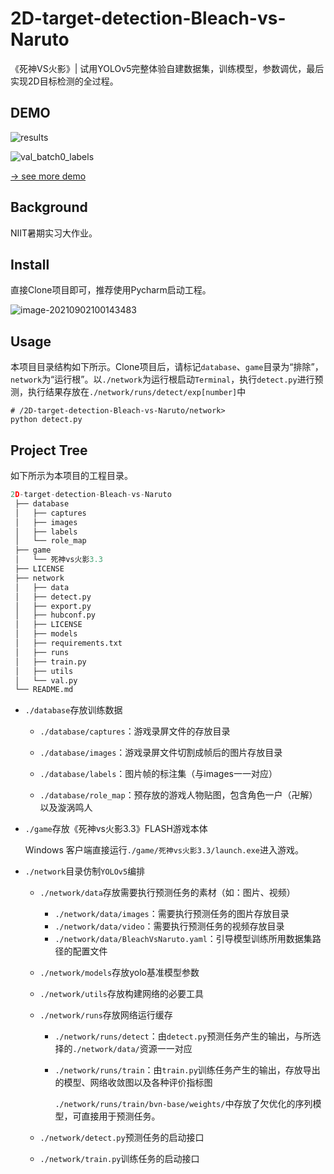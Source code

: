 # 2D-target-detection-Bleach-vs-Naruto
《死神VS火影》| 试用YOLOv5完整体验自建数据集，训练模型，参数调优，最后实现2D目标检测的全过程。

## DEMO

![results](https://i.loli.net/2021/09/02/xOJHVcTq8W7fgUQ.png)

![val_batch0_labels](https://i.loli.net/2021/09/02/Jlog7weRvmDTfhr.jpg)

[→ see more demo ](https://www.wolai.com/pHSh6Uuc9x1wwC2GSiLtyf?theme=light)

## Background

NIIT暑期实习大作业。

## Install

直接Clone项目即可，推荐使用Pycharm启动工程。

![image-20210902100143483](https://i.loli.net/2021/09/02/4wczdFmJ61BUpyb.png)

## Usage

本项目目录结构如下所示。Clone项目后，请标记`database`、`game`目录为“排除”，`network`为“运行根”。以`./network`为运行根启动`Terminal`，执行`detect.py`进行预测，执行结果存放在`./network/runs/detect/exp[number]`中

```shell
# /2D-target-detection-Bleach-vs-Naruto/network>
python detect.py
```

## Project Tree

如下所示为本项目的工程目录。

```python
2D-target-detection-Bleach-vs-Naruto
 ├── database
 │   ├── captures
 │   ├── images
 │   ├── labels
 │   └── role_map
 ├── game
 │   └── 死神vs火影3.3
 ├── LICENSE
 ├── network
 │   ├── data
 │   ├── detect.py
 │   ├── export.py
 │   ├── hubconf.py
 │   ├── LICENSE
 │   ├── models
 │   ├── requirements.txt
 │   ├── runs
 │   ├── train.py
 │   ├── utils
 │   └── val.py
 └── README.md
```

- `./database`存放训练数据

  - `./database/captures`：游戏录屏文件的存放目录
  - `./database/images`：游戏录屏文件切割成帧后的图片存放目录
  - `./database/labels`：图片帧的标注集（与images一一对应）

  - `./database/role_map`：预存放的游戏人物贴图，包含角色一户（卍解）以及漩涡鸣人

- `./game`存放《死神vs火影3.3》FLASH游戏本体

  Windows 客户端直接运行`./game/死神vs火影3.3/launch.exe`进入游戏。

- `./network`目录仿制`YOLOv5`编排

  - `./network/data`存放需要执行预测任务的素材（如：图片、视频）

    - `./network/data/images`：需要执行预测任务的图片存放目录
    - `./network/data/video`：需要执行预测任务的视频存放目录
    - `./network/data/BleachVsNaruto.yaml`：引导模型训练所用数据集路径的配置文件

  - `./network/models`存放yolo基准模型参数

  - `./network/utils`存放构建网络的必要工具

  - `./network/runs`存放网络运行缓存

    - `./network/runs/detect`：由`detect.py`预测任务产生的输出，与所选择的`./network/data/`资源一一对应

    - `./network/runs/train`：由`train.py`训练任务产生的输出，存放导出的模型、网络收敛图以及各种评价指标图

      `./network/runs/train/bvn-base/weights/`中存放了欠优化的序列模型，可直接用于预测任务。

  - `./network/detect.py`预测任务的启动接口

  - `./network/train.py`训练任务的启动接口
